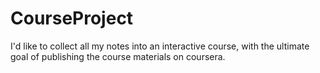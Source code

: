 # CourseProject
I'd like to collect all my notes into an interactive course, with the ultimate goal of publishing the course materials on coursera.
